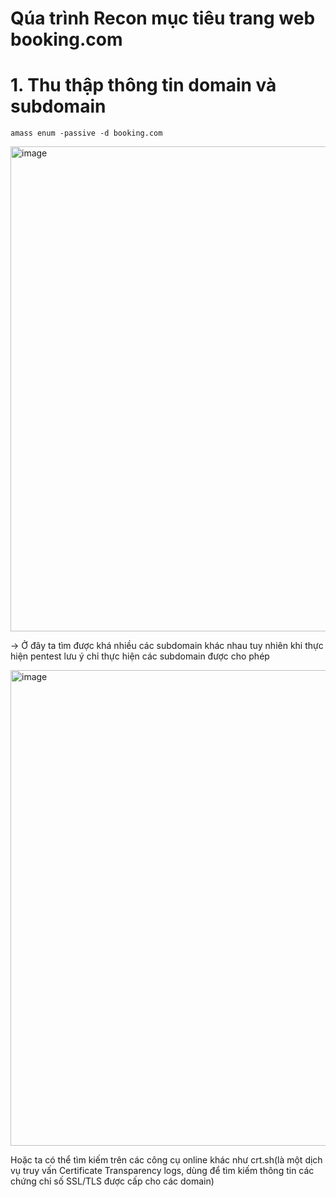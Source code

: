 
# Qúa trình Recon mục tiêu trang web booking.com

# 1. Thu thập thông tin domain và subdomain
```
amass enum -passive -d booking.com
```
<img width="898" height="776" alt="image" src="https://github.com/user-attachments/assets/8084ed64-f422-42d3-9c2f-ae912d0279d1" />

&rarr; Ở đây ta tìm được khá nhiều các subdomain khác nhau tuy nhiên khi thực hiện pentest lưu ý chỉ thực hiện các subdomain được cho phép 

<img width="1183" height="761" alt="image" src="https://github.com/user-attachments/assets/4d99a468-f112-46c9-92cf-00e46028bb2a" />

Hoặc ta có thể tìm kiếm trên các công cụ online khác như crt.sh(là một dịch vụ truy vấn Certificate Transparency logs, dùng để tìm kiếm thông tin các chứng chỉ số SSL/TLS được cấp cho các domain)


